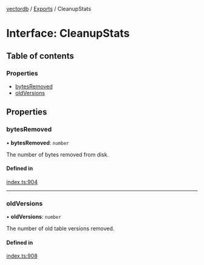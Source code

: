 [vectordb](../README.md) / [Exports](../modules.md) / CleanupStats

# Interface: CleanupStats

## Table of contents

### Properties

- [bytesRemoved](CleanupStats.md#bytesremoved)
- [oldVersions](CleanupStats.md#oldversions)

## Properties

### bytesRemoved

• **bytesRemoved**: `number`

The number of bytes removed from disk.

#### Defined in

[index.ts:904](https://github.com/lancedb/lancedb/blob/5228ca4/node/src/index.ts#L904)

___

### oldVersions

• **oldVersions**: `number`

The number of old table versions removed.

#### Defined in

[index.ts:908](https://github.com/lancedb/lancedb/blob/5228ca4/node/src/index.ts#L908)
